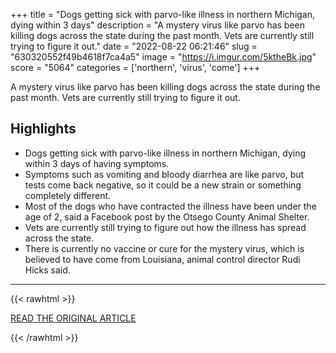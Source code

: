 +++
title = "Dogs getting sick with parvo-like illness in northern Michigan, dying within 3 days"
description = "A mystery virus like parvo has been killing dogs across the state during the past month. Vets are currently still trying to figure it out."
date = "2022-08-22 06:21:46"
slug = "630320552f49b4618f7ca4a5"
image = "https://i.imgur.com/5ktheBk.jpg"
score = "5064"
categories = ['northern', 'virus', 'come']
+++

A mystery virus like parvo has been killing dogs across the state during the past month. Vets are currently still trying to figure it out.

## Highlights

- Dogs getting sick with parvo-like illness in northern Michigan, dying within 3 days of having symptoms.
- Symptoms such as vomiting and bloody diarrhea are like parvo, but tests come back negative, so it could be a new strain or something completely different.
- Most of the dogs who have contracted the illness have been under the age of 2, said a Facebook post by the Otsego County Animal Shelter.
- Vets are currently still trying to figure out how the illness has spread across the state.
- There is currently no vaccine or cure for the mystery virus, which is believed to have come from Louisiana, animal control director Rudi Hicks said.

---

{{< rawhtml >}}
  <p class="article-category">
    <a target="_blank" href="https://www.freep.com/story/news/local/michigan/2022/08/21/unidentified-illness-killing-dogs-northern-michigan/7857417001/">READ THE ORIGINAL ARTICLE</a>
  </p>
{{< /rawhtml >}}
